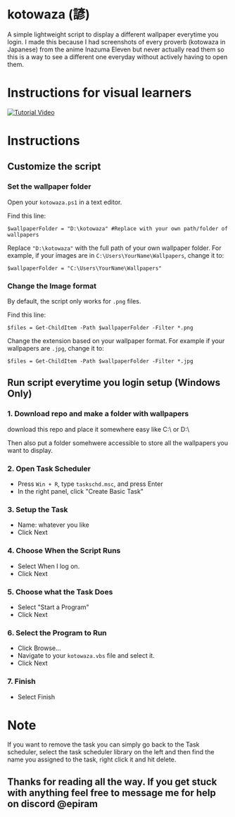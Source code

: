 # kotowaza (諺)
A simple lightweight script to display a different wallpaper everytime you login. I made this because I had screenshots of every proverb (kotowaza in Japanese) from the anime Inazuma Eleven but never actually read them so this is a way to see a different one everyday without actively having to open them.

# Instructions for visual learners
[![Tutorial Video](https://img.youtube.com/vi/dLnloHvm5hU/0.jpg)](https://youtu.be/dLnloHvm5hU)

# Instructions 

## Customize the script

### Set the wallpaper folder

Open your `kotowaza.ps1` in a text editor.

Find this line:
```
$wallpaperFolder = "D:\kotowaza" #Replace with your own path/folder of wallpapers
```

Replace `"D:\kotowaza"` with the full path of your own wallpaper folder.
For example, if your images are in `C:\Users\YourName\Wallpapers`, change it to:

```
$wallpaperFolder = "C:\Users\YourName\Wallpapers"
```

### Change the Image format

By default, the script only works for `.png` files.

Find this line:
```
$files = Get-ChildItem -Path $wallpaperFolder -Filter *.png
```

Change the extension based on your wallpaper format. For example if your wallpapers are `.jpg`, change it to:
```
$files = Get-ChildItem -Path $wallpaperFolder -Filter *.jpg
```

## Run script everytime you login setup (Windows Only)

### 1. Download repo and make a folder with wallpapers

download this repo and place it somewhere easy like C:\ or D:\

Then also put a folder somehwere accessible to store all the wallpapers you want to display.

### 2. Open Task Scheduler
- Press `Win + R`, type `taskschd.msc`, and press Enter
- In the right panel, click "Create Basic Task"

### 3. Setup the Task
- Name: whatever you like
- Click Next

### 4. Choose When the Script Runs
- Select When I log on.
- Click Next

### 5. Choose what the Task Does
- Select "Start a Program"
- Click Next

### 6. Select the Program to Run
- Click Browse...
- Navigate to your `kotowaza.vbs` file and select it.
- Click Next

### 7. Finish
- Select Finish

# Note

If you want to remove the task you can simply go back to the Task scheduler, select the task scheduler library on the left and then find the name you assigned to the task, right click it and hit delete.

## Thanks for reading all the way. If you get stuck with anything feel free to message me for help on discord @epiram